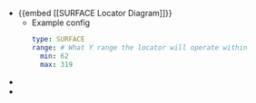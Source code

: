 - {{embed [[SURFACE Locator Diagram]]}}
	- Example config
	  ```yaml
	  type: SURFACE
	  range: # What Y range the locator will operate within
	    min: 62
	    max: 319
	  ```
-
-